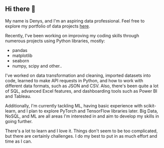 ## Hi there 👋

My name is Denys, and I'm an aspiring data professional. Feel free to explore my portfolio of data projects [here](https://github.com/NephriteLabs/Portfolio).

Recently, I've been working on improving my coding skills through numerous projects using Python libraries, mostly:
- pandas
- matplotlib
- seaborn
- numpy, scipy and other..

I've worked on data transformation and cleaning, imported datasets into code, learned to make API requests in Python, and how to work with different data formats, such as JSON and CSV. 
Also, there's been quite a lot of SQL, advanced Excel features, and dashboarding tools such as Power BI and Tableau.

Additionally, I'm currently tackling ML, having basic experience with scikit-learn, and I plan to explore PyTorch and TensorFlow libraries later.
Big Data, NoSQL, and ML are all areas I'm interested in and aim to develop my skills in going further.

There's a lot to learn and I love it. Things don't seem to be too complicated, but there are certainly challenges. 
I do my best to put in as much effort and time as I can.
